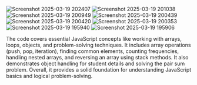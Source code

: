 ![Screenshot 2025-03-19 202407](https://github.com/user-attachments/assets/a1bc4d1a-a3d5-4d1b-b7c1-5b9ec4606d91)
![Screenshot 2025-03-19 201038](https://github.com/user-attachments/assets/0a937a2a-5c2d-4656-a71e-345539e094c6)
![Screenshot 2025-03-19 200949](https://github.com/user-attachments/assets/8735eb77-3e86-4810-bf01-6a161f5e3644)
![Screenshot 2025-03-19 200439](https://github.com/user-attachments/assets/ce17f509-1059-4ea9-9175-c303a77ba2ce)
![Screenshot 2025-03-19 200420](https://github.com/user-attachments/assets/44007e75-0dd0-463e-bd61-1b56e3f45de5)
![Screenshot 2025-03-19 200353](https://github.com/user-attachments/assets/98b39bf6-5d3f-4050-9a01-551f4aa9f60e)
![Screenshot 2025-03-19 195940](https://github.com/user-attachments/assets/b6fae2fd-3ac1-4f18-8383-7f2765170b42)
![Screenshot 2025-03-19 195906](https://github.com/user-attachments/assets/1158cd76-0af7-4b94-a4ba-d8d1fd16173b)



The code covers essential JavaScript concepts like working with arrays, loops, objects, and problem-solving techniques. 
It includes array operations (push, pop, iteration), finding common elements, counting frequencies, handling nested arrays, and reversing an array using stack methods. 
It also demonstrates object handling for student details and solving the pair sum problem. Overall, it provides a solid foundation for understanding JavaScript basics and logical problem-solving. 

